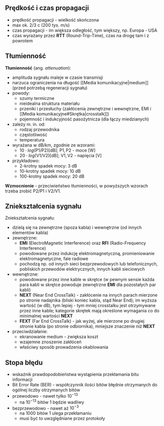 ## Prędkość i czas propagacji
- prędkość propagacji - wielkość skończona
- max ok. 2/3 c (200 tys. m/s)
- czas propagacji - im większa odległość, tym większy, np. Europa - USA
- czas wyrażany przez **RTT** (Round-Trip-Time), czas na drogę tam i z powrotem
## Tłumienność
**Tłumienność** (ang. *attenuation*):
- amplituda sygnału maleje w czasie transmisji
- narzuca ograniczenia na długość [[Media komunikacyjne|medium]] (przed potrzebą regeneracji sygnału)
- powody: 
	- szumy termiczne
	- nieidealna struktura materiału
	- przeniki i przesłuchy (zakłócenia zewnętrzne i wewnętrzne, EMI i [[Media komunikacyjne#Skrętka|crosstalk]])
	- pojemność i indukcyjność pasożytnicza (dla łączy miedzianych)
- zależy m. in. od:
	- rodzaj przewodnika
	- częstotliwość
	- temperatura
- wyrażana w $\text{dB/km}$, zgodnie ze wzorami:
	- $10 \cdot log(\text{P1}/\text{P2}) [\text{dB}]$; $\text{P1}, \text{P2}$ - moce $[\text{W}]$
	- $20 \cdot log(\text{V1}/\text{V2}) [\text{dB}]$; $\text{V1}, \text{V2}$ - napięcia $[\text{V}]$
- przykładowo:
	- 2-krotny spadek mocy: 3 dB
	- 10-krotny spadek mocy: 10 dB
	- 100-krotny spadek mocy: 20 dB

**Wzmocnienie** - przeciwieństwo tłumienności, w powyższych wzorach trzeba zrobić $\text{P2/P1}$ i $\text{V2/V1}$.

## Zniekształcenia sygnału
Zniekształcenia sygnału:
- dzielą się na zewnętrzne (spoza kabla) i wewnętrzne (od innych elementów kabla)
- zewnętrzne:
	- **EMI** (ElectroMagnetic Interference) oraz **RFI** (Radio-Frequency Interference)
	- powodowane przez indukcję elektromagnetyczną, promieniowanie elektromagnetyczne, fale radiowe
	- pochodzą np. od innych sieci bezprzewodowych lub telefonicznych, pobliskich przewodów elektrycznych, innych kabli sieciowych
- wewnętrzne:
	- powodowane przez inne kable w skrętce (w pewnym sensie każda para kabli w skrętce powoduje zewnętrzne **EMI** dla pozostałych par kabli)
	- **NEXT** (Near End CrossTalk) - zakłócenie na innych parach mierzone po stronie nadajnika (bliski koniec kabla, stąd Near End); im wyższa wartość (w dB), tym lepiej - tym mniej crosstalku jest otrzymywane przez inne kable; kategorie skrętek mają określone wymagania co do minimalnej wartości **NEXT**
	- **FEXT** (Far End CrossTalk) - jak wyżej, ale mierzone po drugiej stronie kabla (po stronie odbiornika), mniejsze znaczenie niż **NEXT**
- przeciwdziałanie:
	- ekranowanie medium - zwiększa koszt
	- wzajemne znoszenie zakłóceń
	- właściwy sposób prowadzenia okablowania
## Stopa błędu
- wskaźnik prawdopodobieństwa wystąpienia przekłamania bitu informacji
- Bit Error Rate (BER) - współczynnik ilości bitów błędnie otrzymanych do ogólnej liczby otrzymanych bitów
- przewodowo - nawet tylko $10^{-13}$
	- na $10^{-13}$ bitów 1 będzie wadliwy
- bezprzewodowo - nawet aż $10^{-3}$
	- na 1000 bitów 1 ulega przekłamaniu
	- musi być to uwzględniane przez protokoły

